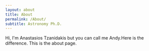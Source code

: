 ```yaml
---
layout: about
title: About
permalink: /About/
subtitle: Astronomy Ph.D.
---
```

Hi, I'm Anastasios Tzanidakis but you can call me Andy.Here is the difference. This is the about page.